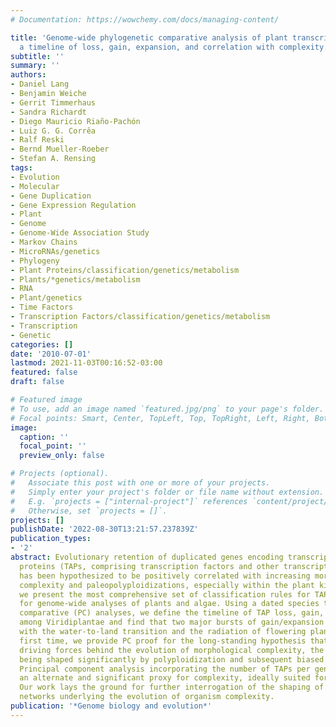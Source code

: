 ```yaml
---
# Documentation: https://wowchemy.com/docs/managing-content/

title: 'Genome-wide phylogenetic comparative analysis of plant transcriptional regulation:
  a timeline of loss, gain, expansion, and correlation with complexity.'
subtitle: ''
summary: ''
authors:
- Daniel Lang
- Benjamin Weiche
- Gerrit Timmerhaus
- Sandra Richardt
- Diego Mauricio Riaño-Pachón
- Luiz G. G. Corrêa
- Ralf Reski
- Bernd Mueller-Roeber
- Stefan A. Rensing
tags:
- Evolution
- Molecular
- Gene Duplication
- Gene Expression Regulation
- Plant
- Genome
- Genome-Wide Association Study
- Markov Chains
- MicroRNAs/genetics
- Phylogeny
- Plant Proteins/classification/genetics/metabolism
- Plants/*genetics/metabolism
- RNA
- Plant/genetics
- Time Factors
- Transcription Factors/classification/genetics/metabolism
- Transcription
- Genetic
categories: []
date: '2010-07-01'
lastmod: 2021-11-03T00:16:52-03:00
featured: false
draft: false

# Featured image
# To use, add an image named `featured.jpg/png` to your page's folder.
# Focal points: Smart, Center, TopLeft, Top, TopRight, Left, Right, BottomLeft, Bottom, BottomRight.
image:
  caption: ''
  focal_point: ''
  preview_only: false

# Projects (optional).
#   Associate this post with one or more of your projects.
#   Simply enter your project's folder or file name without extension.
#   E.g. `projects = ["internal-project"]` references `content/project/deep-learning/index.md`.
#   Otherwise, set `projects = []`.
projects: []
publishDate: '2022-08-30T13:21:57.237839Z'
publication_types:
- '2'
abstract: Evolutionary retention of duplicated genes encoding transcription-associated
  proteins (TAPs, comprising transcription factors and other transcriptional regulators)
  has been hypothesized to be positively correlated with increasing morphological
  complexity and paleopolyploidizations, especially within the plant kingdom. Here,
  we present the most comprehensive set of classification rules for TAPs and its application
  for genome-wide analyses of plants and algae. Using a dated species tree and phylogenetic
  comparative (PC) analyses, we define the timeline of TAP loss, gain, and expansion
  among Viridiplantae and find that two major bursts of gain/expansion occurred, coinciding
  with the water-to-land transition and the radiation of flowering plants. For the
  first time, we provide PC proof for the long-standing hypothesis that TAPs are major
  driving forces behind the evolution of morphological complexity, the latter in Plantae
  being shaped significantly by polyploidization and subsequent biased paleolog retention.
  Principal component analysis incorporating the number of TAPs per genome provides
  an alternate and significant proxy for complexity, ideally suited for PC genomics.
  Our work lays the ground for further interrogation of the shaping of gene regulatory
  networks underlying the evolution of organism complexity.
publication: '*Genome biology and evolution*'
---
```

